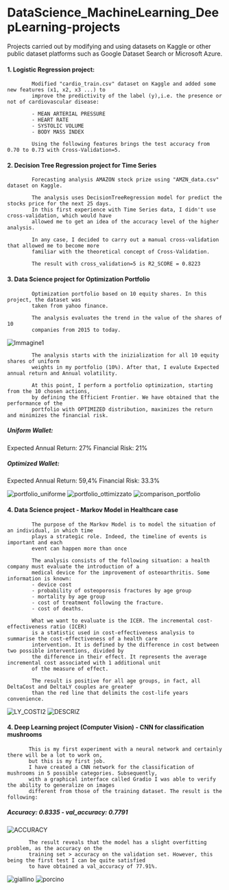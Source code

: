 # DataScience_MachineLearning_DeepLearning-projects
Projects carried out by modifying and using datasets on Kaggle or other public dataset platforms such as Google Dataset Search or Microsoft Azure.

#### 1. Logistic Regression project:
            Modified "cardio_train.csv" dataset on Kaggle and added some new features (x1, x2, x3 ...) to 
            improve the predictivity of the label (y),i.e. the presence or not of cardiovascular disease:
            
            - MEAN ARTERIAL PRESSURE
            - HEART RATE
            - SYSTOLIC VOLUME
            - BODY MASS INDEX
            
            Using the following features brings the test accuracy from 0.70 to 0.73 with Cross-Validation=5.
            

#### 2. Decision Tree Regression project for Time Series
            Forecasting analysis AMAZON stock prize using "AMZN_data.csv" dataset on Kaggle.
            
            The analysis uses DecisionTreeRegression model for predict the stocks price for the next 25 days.
            In this first experience with Time Series data, I didn't use cross-validation, which would have
            allowed me to get an idea of the accuracy level of the higher analysis.
            
            In any case, I decided to carry out a manual cross-validation that allowed me to become more 
            familiar with the theoretical concept of Cross-Validation.
            
            The result with cross_validation=5 is R2_SCORE = 0.8223
            
#### 3. Data Science project for Optimization Portfolio
            Optimization portfolio based on 10 equity shares. In this project, the dataset was 
            taken from yahoo finance.
            
            The analysis evaluates the trend in the value of the shares of 10
            companies from 2015 to today. 
![Immagine1](https://user-images.githubusercontent.com/78934727/136968720-79082c29-15cc-4c7b-90a7-237289e102b0.png)
            
            The analysis starts with the inizialization for all 10 equity shares of uniform 
            weights in my portfolio (10%). After that, I evalute Expected annual return and Annual volatility. 
 
            At this point, I perform a portfolio optimization, starting from the 10 chosen actions,
            by defining the Efficient Frontier. We have obtained that the performance of the 
            portfolio with OPTIMIZED distribution, maximizes the return and minimizes the financial risk.
            
##### Uniform Wallet:
Expected Annual Return: 27%
Financial Risk: 21%

##### Optimized Wallet:
Expected Annual Return: 59,4%
Financial Risk: 33.3%
            
![portfolio_uniforme](https://user-images.githubusercontent.com/78934727/137339497-de1b8b80-6533-4513-a7ad-515abbd7642c.png)
![portfolio_ottimizzato](https://user-images.githubusercontent.com/78934727/137340865-dbbdadac-d19c-49f0-98fe-0980a931210f.png)
![comparison_portfolio](https://user-images.githubusercontent.com/78934727/137339586-98b14e78-ae45-4043-adfe-76026a5b61f0.PNG)


#### 4. Data Science project - Markov Model in Healthcare case
            The purpose of the Markov Model is to model the situation of an individual, in which time
            plays a strategic role. Indeed, the timeline of events is important and each
            event can happen more than once
            
            The analysis consists of the following situation: a health company must evaluate the introduction of a
            medical device for the improvement of osteoarthritis. Some information is known:
            - device cost
            - probability of osteoporosis fractures by age group
            - mortality by age group
            - cost of treatment following the fracture.
            - cost of deaths.

            What we want to evaluate is the ICER. The incremental cost-effectiveness ratio (ICER)
            is a statistic used in cost-effectiveness analysis to summarise the cost-effectiveness of a health care
            intervention. It is defined by the difference in cost between  two possible interventions, divided by 
            the difference in their effect. It represents the average incremental cost associated with 1 additional unit
            of the measure of effect.
            
            The result is positive for all age groups, in fact, all DeltaCost and DeltaLY couples are greater
            than the red line that delimits the cost-life years convenience.
            
![LY_COSTI2](https://user-images.githubusercontent.com/78934727/137211357-5b3c4f24-320a-4fd4-b533-064617214702.png)
![DESCRIZ](https://user-images.githubusercontent.com/78934727/137210698-986a96f9-97cb-4ff0-872c-dc09f8fcf99d.PNG)

#### 4. Deep Learning project (Computer Vision) - CNN for classification mushrooms
           This is my first experiment with a neural network and certainly there will be a lot to work on,
           but this is my first job.
           I have created a CNN network for the classification of mushrooms in 5 possible categories. Subsequently,
           with a graphical interface called Gradio I was able to verify the ability to generalize on images
           different from those of the training dataset. The result is the following:
           
##### Accuracy: 0.8335 - val_accuracy: 0.7791

![ACCURACY](https://user-images.githubusercontent.com/78934727/137590545-a9177cf4-a872-4ba7-9fc1-9370d90f8daf.PNG)

           The result reveals that the model has a slight overfitting problem, as the accuracy on the 
           training set > accuracy on the validation set. However, this being the first test I can be quite satisfied
           to have obtained a val_accuracy of 77.91%.
![giallino](https://user-images.githubusercontent.com/78934727/137590687-5b52785a-b7ae-46d9-8c17-b4ab9f13d1f3.png)
![porcino](https://user-images.githubusercontent.com/78934727/137590694-fc57ef1f-2b75-431a-9a49-befb52165b61.png)

           



